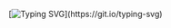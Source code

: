 


[![Typing SVG](https://readme-typing-svg.herokuapp.com?color=55f524&center=true&vCenter=true&width=600&lines=Привет+Пусечки+👋,+Я+крутая+Полиночка;+Добро+пожаловать+в+профиль!)](https://git.io/typing-svg)

